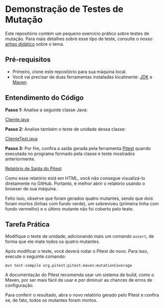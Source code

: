 # Demonstração de Testes de Mutação

Este repositório contém um pequeno exercício prático sobre testes de mutação. Para mais detalhes sobre esse tipo de teste, consulte o nosso [artigo didático](https://engsoftmoderna.info/artigos/testes-mutacao.html) sobre o tema.

## Pré-requisitos

* Primeiro, clone este repositório para sua máquina local.
* Você vai precisar de duas ferramentas instaladas localmente: [JDK](https://www.oracle.com/br/java/technologies/downloads/) e [Maven](download).

## Entendimento do Código

**Passo 1:** Analise a seguinte classe Java:

[Cliente.java](./src/main/java/com/example/Cliente.java)

**Passo 2:**  Analise também o teste de unidade dessa classe:

[ClienteTest.java](./src/test/java/com/example/ClienteTest.java)

**Passo 3:**  Por fim, confira a saída gerada pela ferramenta [Pitest](https://pitest.org/) quando executada no programa formado pela classe e teste mostrados anteriormente.

[Relatório de Saída do Pitest](./target/pit-reports/index.html)

Como esse relatório está em HTML, você não consegue visualizá-lo diretamente no GitHub. Portanto, é melhor abrir o relatório usando o browser de sua máquina.

Feito isso, observe que foram gerados quatro mutantes, sendo que dois foram mortos (linhas com fundo verde), um sobreviveu (primeira linha com fundo vermelho) e o último mutante não foi coberto pelo teste.

## Tarefa Prática

Modifique o teste de unidade, adicionando mais um comando `assert`, de forma que ele mate todos os quatro mutantes.

Após modificar o teste, você deverá rodar o Pitest de novo. Para isso, execute o seguinte comando:

`mvn test-compile org.pitest:pitest-maven:mutationCoverage`

A documentação do Pitest recomenda usar um sistema de build, como o Maven, por ser mais fácil de usar e por diminuir as chances de erros de configuração.

Para conferir o resultado, abra o novo relatório gerado pelo Pitest e confira se, de fato, todos os mutantes foram mortos.
